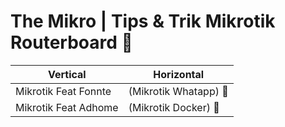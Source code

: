 # The Mikro | Tips & Trik Mikrotik Routerboard :rocket:

| Vertical     | Horizontal |
|----------|------------|
| Mikrotik Feat Fonnte | (Mikrotik Whatapp) :speech_balloon:  |
| Mikrotik Feat Adhome | (Mikrotik Docker) :bricks:   |
 


